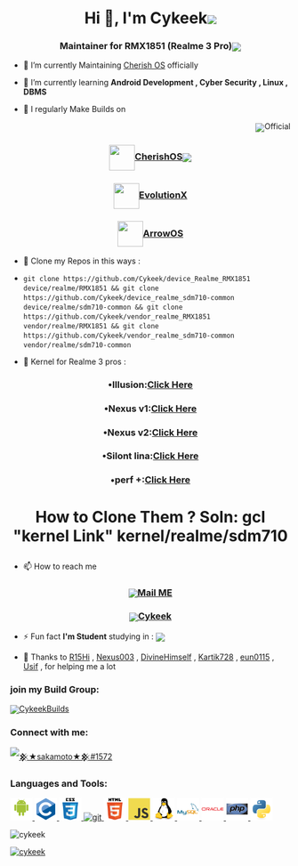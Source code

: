 <h1 align="center">Hi 👋, I'm Cykeek<img align="center" src="https://img.icons8.com/external-kiranshastry-lineal-color-kiranshastry/64/undefined/external-developer-coding-kiranshastry-lineal-color-kiranshastry.png"/></h1>
<h3 align="center">Maintainer for RMX1851 (Realme 3 Pro)<img align="center" src="https://img.icons8.com/cute-clipart/64/undefined/android.png"/></h3>


- 🔭 I’m currently Maintaining [Cherish OS](https://github.com/CherishOS) officially

- 🌱 I’m currently learning **Android Development , Cyber Security , Linux , DBMS**

- 📝 I regularly Make Builds on <p align="right"><img align="center" src="https://img.icons8.com/ios-glyphs/30/undefined/verified-account--v2.png"/>Official</p>
<p align="center"><h3 align="center"><img align="center" src="https://avatars.githubusercontent.com/u/63174434?s=200&v=4"style="width:46px;height:46px;"><a href="https://github.com/CherishOS">CherishOS<img align="center" src="https://img.icons8.com/ios-glyphs/30/undefined/verified-account--v2.png"/></p></h3></a>
<p align="center"><h3 align="center"><img align="center" src="https://avatars.githubusercontent.com/u/66854612?s=200&v=4" style="width:46px;height:46px;"><a href="https://github.com/Evolution-X">EvolutionX</p></h3></a>
<p align="center"><h3 align="center"><img align="center" src="https://avatars.githubusercontent.com/u/40351870?s=200&v=4" style="width:46px;height:46px;"><a href="https://github.com/ArrowOS">ArrowOS</p></h3></a>

- 🌭 Clone my Repos in this ways : 

- ```git clone https://github.com/Cykeek/device_Realme_RMX1851 device/realme/RMX1851 && git clone https://github.com/Cykeek/device_realme_sdm710-common device/realme/sdm710-common && git clone https://github.com/Cykeek/vendor_realme_RMX1851 vendor/realme/RMX1851 && git clone https://github.com/Cykeek/vendor_realme_sdm710-common vendor/realme/sdm710-common ```

- 🧠 Kernel for Realme 3 pros : 
<p align="center"><h3 align="center">•Illusion:<a href="https://github.com/Blaster4385/IllusionX_sdm710.git">Click Here</p></h3></a>
<p align="center"><h3 align="center">•Nexus v1:<a href="https://github.com/projects-nexus/kernel_realme_sdm710.git">Click Here</p></h3></a>
<p align="center"><h3 align="center">•Nexus v2:<a href="https://github.com/projects-nexus/kernel_realme_sdm710/tree/staging">Click Here</p></h3></a>
<p align="center"><h3 align="center">•Silont lina:<a href="https://github.com/silont-project/kernel_realme_RMX1851.git">Click Here</p></h3></a>
<p align="center"><h3 align="center">•perf +:<a href="https://github.com/HyperTeam/android_kernel_realme_sdm710.git">Click Here</p></h3></a>

<p align="center"><h1 align="center">How to Clone Them ? Soln: gcl "kernel Link" kernel/realme/sdm710</p></h1>

- 📫 How to reach me 
<h3 align="center"><a href="mailto:dsilence001@gmail.com"><img align="center" src="https://img.icons8.com/color/48/undefined/gmail-new.png"/>Mail ME</h3></a>
<h3 align="center"><a href="https://t.me/Cykeek"><img align="center" src="https://img.icons8.com/color/48/undefined/telegram-app--v1.png"/>Cykeek</h3></a>

- ⚡ Fun fact **I'm Student** studying in :
<a href="https://technoindiauniversity.ac.in/"><img align="center" src="https://www.technoindiauniversity.ac.in/images/techno-indiauniversity-logo-black.png"></a>

- 💁 Thanks to <a href="https://github.com/R15Hi">R15Hi</a> , <a href="https://github.com/Nexus003">Nexus003</a> , <a href="https://t.me/DivineHimself">DivineHimself</a> , <a href="https://github.com/Kartik728">Kartik728</a> , <a href="https://github.com/eun0115">eun0115</a> , <a href="https://github.com/UsiFX">Usif</a> , for helping me a lot 

<h3>join my Build Group:</h3>
<a href="https://t.me/CykeekBuilds"><img align="center" src="https://img.icons8.com/color/48/undefined/telegram-app--v1.png"/>CykeekBuilds</h3></a>

<h3 align="left">Connect with me:</h3>
<p align="left">
<a href="https://discord.gg/𒆜★sakamoto★𒆜#1572" target="blank"><img align="center" src="https://raw.githubusercontent.com/rahuldkjain/github-profile-readme-generator/master/src/images/icons/Social/discord.svg" alt="𒆜★sakamoto★𒆜#1572" height="30" width="40" /></a>
</p>

<h3 align="left">Languages and Tools:</h3>
<p align="left"> <a href="https://developer.android.com" target="_blank" rel="noreferrer"> <img src="https://raw.githubusercontent.com/devicons/devicon/master/icons/android/android-original-wordmark.svg" alt="android" width="40" height="40"/> </a> <a href="https://www.cprogramming.com/" target="_blank" rel="noreferrer"> <img src="https://raw.githubusercontent.com/devicons/devicon/master/icons/c/c-original.svg" alt="c" width="40" height="40"/> </a> <a href="https://www.w3schools.com/css/" target="_blank" rel="noreferrer"> <img src="https://raw.githubusercontent.com/devicons/devicon/master/icons/css3/css3-original-wordmark.svg" alt="css3" width="40" height="40"/> </a> <a href="https://git-scm.com/" target="_blank" rel="noreferrer"> <img src="https://www.vectorlogo.zone/logos/git-scm/git-scm-icon.svg" alt="git" width="40" height="40"/> </a> <a href="https://www.w3.org/html/" target="_blank" rel="noreferrer"> <img src="https://raw.githubusercontent.com/devicons/devicon/master/icons/html5/html5-original-wordmark.svg" alt="html5" width="40" height="40"/> </a> <a href="https://developer.mozilla.org/en-US/docs/Web/JavaScript" target="_blank" rel="noreferrer"> <img src="https://raw.githubusercontent.com/devicons/devicon/master/icons/javascript/javascript-original.svg" alt="javascript" width="40" height="40"/> </a> <a href="https://www.linux.org/" target="_blank" rel="noreferrer"> <img src="https://raw.githubusercontent.com/devicons/devicon/master/icons/linux/linux-original.svg" alt="linux" width="40" height="40"/> </a> <a href="https://www.mysql.com/" target="_blank" rel="noreferrer"> <img src="https://raw.githubusercontent.com/devicons/devicon/master/icons/mysql/mysql-original-wordmark.svg" alt="mysql" width="40" height="40"/> </a> <a href="https://www.oracle.com/" target="_blank" rel="noreferrer"> <img src="https://raw.githubusercontent.com/devicons/devicon/master/icons/oracle/oracle-original.svg" alt="oracle" width="40" height="40"/> </a> <a href="https://www.php.net" target="_blank" rel="noreferrer"> <img src="https://raw.githubusercontent.com/devicons/devicon/master/icons/php/php-original.svg" alt="php" width="40" height="40"/> </a> <a href="https://www.python.org" target="_blank" rel="noreferrer"> <img src="https://raw.githubusercontent.com/devicons/devicon/master/icons/python/python-original.svg" alt="python" width="40" height="40"/> </a> </p>

<p align="left"> <img src="https://komarev.com/ghpvc/?username=cykeek&label=Profile%20views&color=0e75b6&style=flat" alt="cykeek" /> </p>

<p align="left"> <a href="https://github.com/ryo-ma/github-profile-trophy"><img src="https://github-profile-trophy.vercel.app/?username=cykeek" alt="cykeek" /></a> </p>
